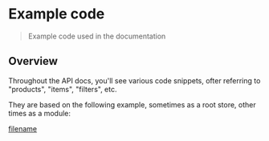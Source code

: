 # Example code

> Example code used in the documentation

## Overview

Throughout the API docs, you'll see various code snippets, ofter referring to "products", "items", "filters", etc.

They are based on the following example, sometimes as a root store, other times as a module:


[filename](./products.js ':include :type=code')
